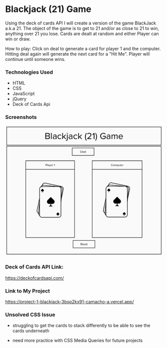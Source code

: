 # Blackjack (21) Game

Using the deck of cards API I will create a version of the game BlackJack a.k.a 21. The object of the game is to get to 21 and/or as close to 21 to win, anything over 21 you lose. Cards are dealt at random and either Player can win or draw.  

How to play:
Click on deal to generate a card for player 1 and the computer. Hitting deal again will generate the next card for a "Hit Me". Player will continue until someone wins. 

### Technologies Used

- HTML
- CSS
- JavaScript
- jQuery
- Deck of Cards Api

### Screenshots

![BlackJack Game Layout](project1_layout.png)

### Deck of Cards API Link:
https://deckofcardsapi.com/


### Link to My Project
https://project-1-blackjack-3bsp2kx91-camacho-a.vercel.app/


### Unsolved CSS Issue
- struggling to get the cards to stack differently to be able to see the cards underneath

- need more practice with CSS Media Queries for future projects
